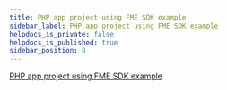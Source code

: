 ```yaml
---
title: PHP app project using FME SDK example
sidebar_label: PHP app project using FME SDK example
helpdocs_is_private: false
helpdocs_is_published: true
sidebar_position: 8
---
```


<p>
  <button hidden style={{borderRadius:'8px', border:'1px', fontFamily:'Courier New', fontWeight:'800', textAlign:'left'}}> help.split.io link: https://help.split.io/hc/en-us/articles/360015673291-PHP-App-Project-using-Split-SDK-example </button>
</p>

[PHP app project using FME SDK example](https://github.com/Split-Community/Split-SDKs-Examples/tree/main/PHP-SDK)